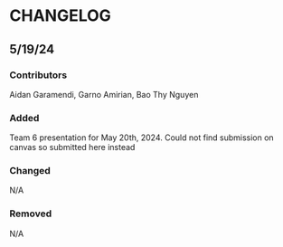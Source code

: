 # CHANGELOG

## 5/19/24
### Contributors
Aidan Garamendi, Garno Amirian, Bao Thy Nguyen

### Added
Team 6 presentation for May 20th, 2024. Could not find submission on canvas so submitted here instead

### Changed
N/A

### Removed
N/A